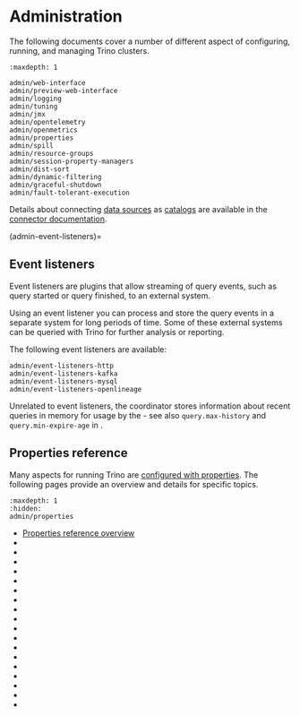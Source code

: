 # Administration

The following documents cover a number of different aspect of configuring,
running, and managing Trino clusters.

```{toctree}
:maxdepth: 1

admin/web-interface
admin/preview-web-interface
admin/logging
admin/tuning
admin/jmx
admin/opentelemetry
admin/openmetrics
admin/properties
admin/spill
admin/resource-groups
admin/session-property-managers
admin/dist-sort
admin/dynamic-filtering
admin/graceful-shutdown
admin/fault-tolerant-execution
```

Details about connecting [data sources](trino-concept-data-source) as
[catalogs](trino-concept-catalog) are available in the [connector
documentation](/connector).

(admin-event-listeners)=
## Event listeners

Event listeners are plugins that allow streaming of query events, such as query
started or query finished, to an external system. 

Using an event listener you can process and store the query events in a separate
system for long periods of time. Some of these external systems can be queried
with Trino for further analysis or reporting.

The following event listeners are available:

```{toctree}
admin/event-listeners-http
admin/event-listeners-kafka
admin/event-listeners-mysql
admin/event-listeners-openlineage
```

Unrelated to event listeners, the coordinator stores information about recent
queries in memory for usage by the [](/admin/web-interface) - see also
`query.max-history` and `query.min-expire-age` in
[](/admin/properties-query-management).

## Properties reference

Many aspects for running Trino are [configured with properties](config-properties).
The following pages provide an overview and details for specific topics.

```{toctree}
:maxdepth: 1
:hidden:
admin/properties
```

* [Properties reference overview](admin/properties)
* [](admin/properties-general)
* [](admin/properties-client-protocol)
* [](admin/properties-http-server)
* [](admin/properties-resource-management)
* [](admin/properties-query-management)
* [](admin/properties-catalog)
* [](admin/properties-sql-environment)
* [](admin/properties-spilling)
* [](admin/properties-exchange)
* [](admin/properties-task)
* [](admin/properties-write-partitioning)
* [](admin/properties-writer-scaling)
* [](admin/properties-node-scheduler)
* [](admin/properties-optimizer)
* [](admin/properties-logging)
* [](admin/properties-web-interface)
* [](admin/properties-regexp-function)
* [](admin/properties-http-client)
